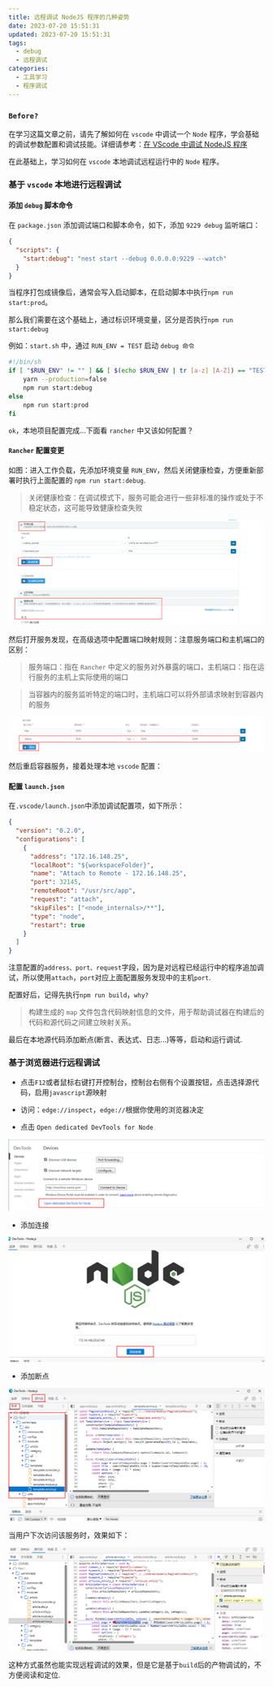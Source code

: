 ```yaml
---
title: 远程调试 NodeJS 程序的几种姿势
date: 2023-07-20 15:51:31
updated: 2023-07-20 15:51:31
tags:
  - debug
  - 远程调试
categories:
  - 工具学习
  - 程序调试
---
```


### `Before?`

在学习这篇文章之前，请先了解如何在 `vscode` 中调试一个 `Node` 程序，学会基础的调试参数配置和调试技能。详细请参考：[在 VScode 中调试 NodeJS 程序](/share/vscode-debug)

在此基础上，学习如何在 `vscode` 本地调试远程运行中的 `Node` 程序。

<!-- more -->

### 基于 `vscode` 本地进行远程调试

#### 添加 `debug` 脚本命令

在 `package.json` 添加调试端口和脚本命令，如下，添加 `9229 debug` 监听端口：

```json
{
  "scripts": {
    "start:debug": "nest start --debug 0.0.0.0:9229 --watch"
  }
}
```

当程序打包成镜像后，通常会写入启动脚本，在启动脚本中执行`npm run start:prod`。

那么我们需要在这个基础上，通过标识环境变量，区分是否执行`npm run start:debug`

例如：`start.sh` 中，通过 `RUN_ENV = TEST` 启动 `debug 命令`

```sh
#!/bin/sh
if [ "$RUN_ENV" != "" ] && [ $(echo $RUN_ENV | tr [a-z] [A-Z]) == "TEST" ];then
    yarn --production=false
    npm run start:debug
else
    npm run start:prod
fi
```

`ok`，本地项目配置完成...下面看 `rancher` 中又该如何配置？

#### `Rancher` 配置变更

如图：进入工作负载，先添加环境变量 `RUN_ENV`，然后关闭健康检查，方便重新部署时执行上面配置的 `npm run start:debug`.

> 关闭健康检查：在调试模式下，服务可能会进行一些非标准的操作或处于不稳定状态，这可能导致健康检查失败

[![node-remote-debug-p1](/images/tools/node-remote-debug/p1.png)](/images/tools/node-remote-debug/p1.png)

然后打开服务发现，在高级选项中配置端口映射规则：注意服务端口和主机端口的区别：

> 服务端口：指在 `Rancher` 中定义的服务对外暴露的端口，主机端口：指在运行服务的主机上实际使用的端口

> 当容器内的服务监听特定的端口时，主机端口可以将外部请求映射到容器内的服务

[![node-remote-debug-p2](/images/tools/node-remote-debug/p2.png)](/images/tools/node-remote-debug/p2.png)

然后重启容器服务，接着处理本地 `vscode` 配置：

#### 配置 `launch.json`

在`.vscode/launch.json`中添加调试配置项，如下所示：

```json
{
  "version": "0.2.0",
  "configurations": [
    {
      "address": "172.16.148.25",
      "localRoot": "${workspaceFolder}",
      "name": "Attach to Remote - 172.16.148.25",
      "port": 32145,
      "remoteRoot": "/usr/src/app",
      "request": "attach",
      "skipFiles": ["<node_internals>/**"],
      "type": "node",
      "restart": true
    }
  ]
}
```

注意配置的`address、port、request`字段，因为是对远程已经运行中的程序追加调试，所以使用`attach`，`port`对应上面配置服务发现中的主机`port`.

配置好后，记得先执行`npm run build`，`why?`

> 构建生成的 `map` 文件包含代码映射信息的文件，用于帮助调试器在构建后的代码和源代码之间建立映射关系。

最后在本地源代码添加断点(断言、表达式、日志...)等等，启动和运行调试.

### 基于浏览器进行远程调试

- 点击`F12`或者鼠标右键打开控制台，控制台右侧有个设置按钮，点击选择源代码，启用`javascript`源映射

- 访问：`edge://inspect`，`edge://`根据你使用的浏览器决定

- 点击 `Open dedicated DevTools for Node`

[![node-remote-debug-p3](/images/tools/node-remote-debug/p3.png)](/images/tools/node-remote-debug/p3.png)

- 添加连接

[![node-remote-debug-p4](/images/tools/node-remote-debug/p4.png)](/images/tools/node-remote-debug/p4.png)

- 添加断点

[![node-remote-debug-p5](/images/tools/node-remote-debug/p5.png)](/images/tools/node-remote-debug/p5.png)

当用户下次访问该服务时，效果如下：

[![node-remote-debug-p6](/images/tools/node-remote-debug/p6.png)](/images/tools/node-remote-debug/p6.png)

这种方式虽然也能实现远程调试的效果，但是它是基于`build`后的产物调试的，不方便阅读和定位.

